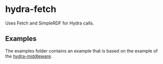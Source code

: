 # hydra-fetch

Uses Fetch and SimpleRDF for Hydra calls.

## Examples

The examples folder contains an example that is based on the example of the [hydra-middleware](https://github.com/bergos/hydra-middleware/).
